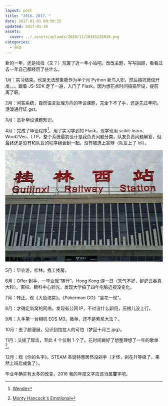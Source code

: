 ```yaml
---
layout: post
title: "2016。2017，"
date: 2017-01-01 00:50:25
updated: 2017-01-30
assets:
  cover: ../_assets/uploads/2018/12/20181225010.png
categories:
  - 杂谈
---
```


新的一年，还是捡捡（又？）荒废了近一年小站吧。改改主题，写写回顾，看看过去一年自己都经历了些什么。

1月：实习结束。也是无法想象能作为半个月 Python 新鸟入职，然后接坑微信开发。。。跟着 JS-SDK 走了一遍，入门了 Flask。因为想花点时间搞搞毕设，提前离了职。

2月：问答系统，自然语言处理方向的毕设课题，完全下不了手，还是先过年吧。港澳通行证 get。

3月：恶补毕设课题知识。

4月：完成了毕设程序[^1]，用了实习学到的 Flask，现学现用 scikit-learn、Word2Vec、LTP。整个系统最初设计是我负责问题分类，队友负责问题解答，但最终还是没有和队友的程序组合到一起。没有被选上答辩（队友上了 lol）。

![桂林西站](../_assets/uploads/2017/01/20170130001.jpg "桂林西站")

5月：毕业游，桂林。找工找房。

6月：Offer 到手，一毕业就“转行”。Hong Kong 游一日（天气不好，鲜虾云吞真大粒）。离校。眼科中心验光，发现大学搞了四年电脑近视没变化。

7月：转正。观《大鱼海棠》。《Pokermon GO》“昙花一现”。

8月：才确定新窝的网络，发现有公网 IP，不过没什么卵用，压根儿没上行。

9月：入手第一台相机 EOS M3。微单，还不是索尼大法？。

10月：去了趟漫展，见识到拉拉人的可怕（梦回十月三.jpg）。

11月：又拔了智齿，至此 4 个仅剩 1 个了。花时间做好了想整理想了一年的歌单[^2]。

12月：观《你的名字》。STEAM 圣诞特惠居然没剁手（才怪，剁在升等级了，果然上班后咸鱼了）。

毕业年确实有太多的改变，2016 我的年度文字应该当属**变**字吧。

[^1]:[Wende](https://github.com/h404bi/wende)
[^2]:[Monty Hancock's Emotional](http://music.163.com/#/playlist?id=512604865)
